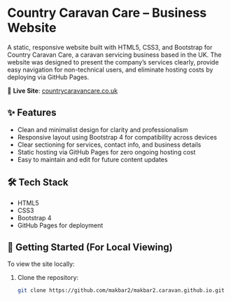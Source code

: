 # Country Caravan Care – Business Website

A static, responsive website built with HTML5, CSS3, and Bootstrap for Country Caravan Care, a caravan servicing business based in the UK. The website was designed to present the company’s services clearly, provide easy navigation for non-technical users, and eliminate hosting costs by deploying via GitHub Pages.

🔗 **Live Site**: [countrycaravancare.co.uk](https://countrycaravancare.co.uk)

## ✨ Features

- Clean and minimalist design for clarity and professionalism
- Responsive layout using Bootstrap 4 for compatibility across devices
- Clear sectioning for services, contact info, and business details
- Static hosting via GitHub Pages for zero ongoing hosting cost
- Easy to maintain and edit for future content updates

## 🛠 Tech Stack

- HTML5
- CSS3
- Bootstrap 4
- GitHub Pages for deployment

## 🚀 Getting Started (For Local Viewing)

To view the site locally:

1. Clone the repository:
   ```bash
   git clone https://github.com/makbar2/makbar2.caravan.github.io.git
